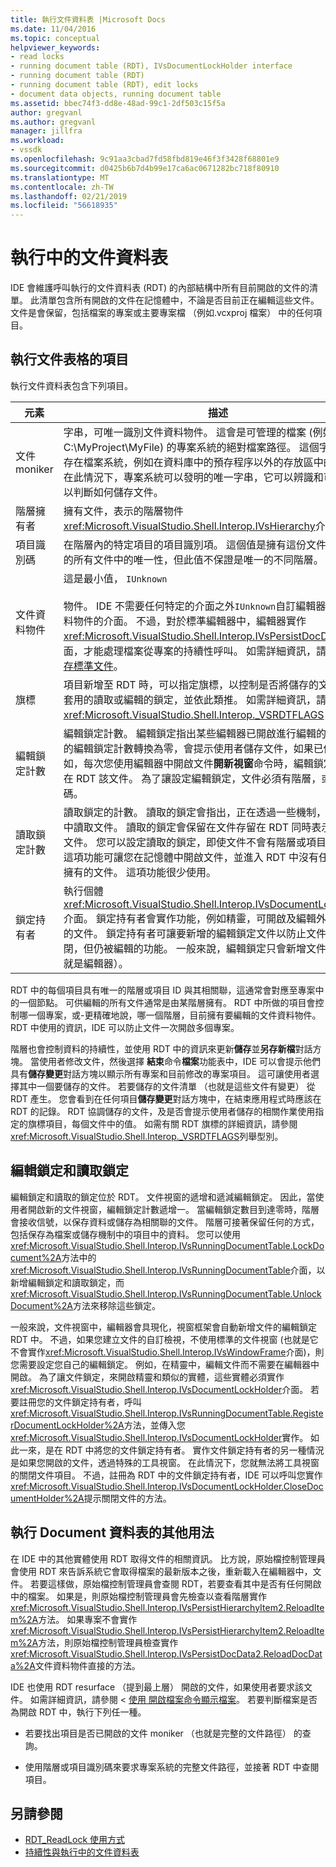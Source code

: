 ```yaml
---
title: 執行文件資料表 |Microsoft Docs
ms.date: 11/04/2016
ms.topic: conceptual
helpviewer_keywords:
- read locks
- running document table (RDT), IVsDocumentLockHolder interface
- running document table (RDT)
- running document table (RDT), edit locks
- document data objects, running document table
ms.assetid: bbec74f3-dd8e-48ad-99c1-2df503c15f5a
author: gregvanl
ms.author: gregvanl
manager: jillfra
ms.workload:
- vssdk
ms.openlocfilehash: 9c91aa3cbad7fd58fbd819e46f3f3428f68801e9
ms.sourcegitcommit: d0425b6b7d4b99e17ca6ac0671282bc718f80910
ms.translationtype: MT
ms.contentlocale: zh-TW
ms.lasthandoff: 02/21/2019
ms.locfileid: "56618935"
---
```

# <a name="running-document-table"></a>執行中的文件資料表
IDE 會維護呼叫執行的文件資料表 (RDT) 的內部結構中所有目前開啟的文件的清單。 此清單包含所有開啟的文件在記憶體中，不論是否目前正在編輯這些文件。 文件是會保留，包括檔案的專案或主要專案檔 （例如.vcxproj 檔案） 中的任何項目。

## <a name="elements-of-the-running-document-table"></a>執行文件表格的項目
 執行文件資料表包含下列項目。

|元素|描述|
|-------------|-----------------|
|文件 moniker|字串，可唯一識別文件資料物件。 這會是可管理的檔案 (例如 C:\MyProject\MyFile) 的專案系統的絕對檔案路徑。 這個字串也會儲存在檔案系統，例如在資料庫中的預存程序以外的存放區中的專案。 在此情況下，專案系統可以發明的唯一字串，它可以辨識和可能剖析以判斷如何儲存文件。|
|階層擁有者|擁有文件，表示的階層物件<xref:Microsoft.VisualStudio.Shell.Interop.IVsHierarchy>介面。|
|項目識別碼|在階層內的特定項目的項目識別項。 這個值是擁有這份文件的階層中的所有文件中的唯一性，但此值不保證是唯一的不同階層。|
|文件資料物件|這是最小值， `IUnknown`<br /><br /> 物件。 IDE 不需要任何特定的介面之外`IUnknown`自訂編輯器的文件資料物件的介面。 不過，對於標準編輯器中，編輯器實作<xref:Microsoft.VisualStudio.Shell.Interop.IVsPersistDocData2>介面，才能處理檔案從專案的持續性呼叫。 如需詳細資訊，請參閱 <<c0> [ 儲存標準文件](../../extensibility/internals/saving-a-standard-document.md)。|
|旗標|項目新增至 RDT 時，可以指定旗標，以控制是否將儲存的文件，是否套用的讀取或編輯的鎖定，並依此類推。 如需詳細資訊，請參閱 <xref:Microsoft.VisualStudio.Shell.Interop._VSRDTFLAGS> 列舉。|
|編輯鎖定計數|編輯鎖定計數。 編輯鎖定指出某些編輯器已開啟進行編輯的文件。 時的編輯鎖定計數轉換為零，會提示使用者儲存文件，如果已修改。 例如，每次您使用編輯器中開啟文件**開新視窗**命令時，編輯鎖定會加入在 RDT 該文件。 為了讓設定編輯鎖定，文件必須有階層，或項目識別碼。|
|讀取鎖定計數|讀取鎖定的計數。 讀取的鎖定會指出，正在透過一些機制，例如精靈中讀取文件。 讀取的鎖定會保留在文件存留在 RDT 同時表示無法編輯文件。 您可以設定讀取的鎖定，即使文件不會有階層或項目識別碼。 這項功能可讓您在記憶體中開啟文件，並進入 RDT 中沒有任何階層所擁有的文件。 這項功能很少使用。|
|鎖定持有者|執行個體<xref:Microsoft.VisualStudio.Shell.Interop.IVsDocumentLockHolder>介面。 鎖定持有者會實作功能，例如精靈，可開啟及編輯外部編輯器的文件。 鎖定持有者可讓要新增的編輯鎖定文件以防止文件正在關閉，但仍被編輯的功能。 一般來說，編輯鎖定只會新增文件視窗 （也就是編輯器）。|

 RDT 中的每個項目具有唯一的階層或項目 ID 與其相關聯，這通常會對應至專案中的一個節點。 可供編輯的所有文件通常是由某階層擁有。 RDT 中所做的項目會控制哪一個專案，或-更精確地說，哪一個階層，目前擁有要編輯的文件資料物件。 RDT 中使用的資訊，IDE 可以防止文件一次開啟多個專案。

 階層也會控制資料的持續性，並使用 RDT 中的資訊來更新**儲存**並**另存新檔**對話方塊。 當使用者修改文件，然後選擇 **結束**命令**檔案**功能表中，IDE 可以會提示他們具有**儲存變更**對話方塊以顯示所有專案和目前修改的專案項目。 這可讓使用者選擇其中一個要儲存的文件。 若要儲存的文件清單 （也就是這些文件有變更） 從 RDT 產生。 您會看到在任何項目**儲存變更**對話方塊中，在結束應用程式時應該在 RDT 的記錄。 RDT 協調儲存的文件，及是否會提示使用者儲存的相關作業使用指定的旗標項目，每個文件中的值。 如需有關 RDT 旗標的詳細資訊，請參閱<xref:Microsoft.VisualStudio.Shell.Interop._VSRDTFLAGS>列舉型別。

## <a name="edit-locks-and-read-locks"></a>編輯鎖定和讀取鎖定
 編輯鎖定和讀取的鎖定位於 RDT。 文件視窗的遞增和遞減編輯鎖定。 因此，當使用者開啟新的文件視窗，編輯鎖定計數遞增一。 當編輯鎖定數目到達零時，階層會接收信號，以保存資料或儲存為相關聯的文件。 階層可接著保留任何的方式，包括保存為檔案或儲存機制中的項目中的資料。 您可以使用<xref:Microsoft.VisualStudio.Shell.Interop.IVsRunningDocumentTable.LockDocument%2A>方法中的<xref:Microsoft.VisualStudio.Shell.Interop.IVsRunningDocumentTable>介面，以新增編輯鎖定和讀取鎖定，而<xref:Microsoft.VisualStudio.Shell.Interop.IVsRunningDocumentTable.UnlockDocument%2A>方法來移除這些鎖定。

 一般來說，文件視窗中，編輯器會具現化，視窗框架會自動新增文件的編輯鎖定 RDT 中。 不過，如果您建立文件的自訂檢視，不使用標準的文件視窗 (也就是它不會實作<xref:Microsoft.VisualStudio.Shell.Interop.IVsWindowFrame>介面)，則您需要設定您自己的編輯鎖定。 例如，在精靈中，編輯文件而不需要在編輯器中開啟。 為了讓文件鎖定，來開啟精靈和類似的實體，這些實體必須實作<xref:Microsoft.VisualStudio.Shell.Interop.IVsDocumentLockHolder>介面。 若要註冊您的文件鎖定持有者，呼叫<xref:Microsoft.VisualStudio.Shell.Interop.IVsRunningDocumentTable.RegisterDocumentLockHolder%2A>方法，並傳入您<xref:Microsoft.VisualStudio.Shell.Interop.IVsDocumentLockHolder>實作。 如此一來，是在 RDT 中將您的文件鎖定持有者。 實作文件鎖定持有者的另一種情況是如果您開啟的文件，透過特殊的工具視窗。 在此情況下，您就無法將工具視窗的關閉文件項目。 不過，註冊為 RDT 中的文件鎖定持有者，IDE 可以呼叫您實作<xref:Microsoft.VisualStudio.Shell.Interop.IVsDocumentLockHolder.CloseDocumentHolder%2A>提示關閉文件的方法。

## <a name="other-uses-of-the-running-document-table"></a>執行 Document 資料表的其他用法
 在 IDE 中的其他實體使用 RDT 取得文件的相關資訊。 比方說，原始檔控制管理員會使用 RDT 來告訴系統它會取得檔案的最新版本之後，重新載入在編輯器中，文件。 若要這樣做，原始檔控制管理員會查閱 RDT，若要查看其中是否有任何開啟中的檔案。 如果是，則原始檔控制管理員會先檢查以查看階層實作<xref:Microsoft.VisualStudio.Shell.Interop.IVsPersistHierarchyItem2.ReloadItem%2A>方法。 如果專案不會實作<xref:Microsoft.VisualStudio.Shell.Interop.IVsPersistHierarchyItem2.ReloadItem%2A>方法，則原始檔控制管理員檢查實作<xref:Microsoft.VisualStudio.Shell.Interop.IVsPersistDocData2.ReloadDocData%2A>文件資料物件直接的方法。

 IDE 也使用 RDT resurface （提到最上層） 開啟的文件，如果使用者要求該文件。 如需詳細資訊，請參閱 <<c0> [ 使用 開啟檔案命令顯示檔案](../../extensibility/internals/displaying-files-by-using-the-open-file-command.md)。 若要判斷檔案是否為開啟 RDT 中，執行下列任一種。

-   若要找出項目是否已開啟的文件 moniker （也就是完整的文件路徑） 的查詢。

-   使用階層或項目識別碼來要求專案系統的完整文件路徑，並接著 RDT 中查閱項目。

## <a name="see-also"></a>另請參閱
- [RDT_ReadLock 使用方式](../../extensibility/internals/rdt-readlock-usage.md)
- [持續性與執行中的文件資料表](../../extensibility/internals/persistence-and-the-running-document-table.md)